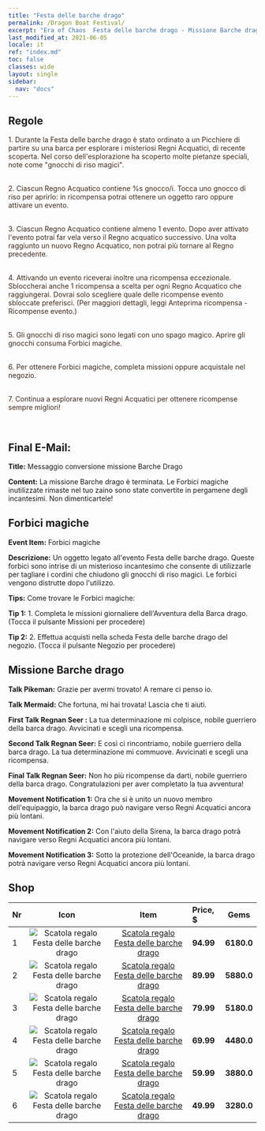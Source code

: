 ```yaml
---
title: "Festa delle barche drago"
permalink: /Dragon Boat Festival/
excerpt: "Era of Chaos  Festa delle barche drago - Missione Barche drago"
last_modified_at: 2021-06-05
locale: it
ref: "index.md"
toc: false
classes: wide
layout: single
sidebar:
  nav: "docs"
---
```




## Regole

  <span style="color: #3c2a1e">1. Durante la Festa delle barche drago è stato ordinato a un Picchiere di partire su una barca per esplorare i misteriosi Regni Acquatici, di recente scoperta. Nel corso dell'esplorazione ha scoperto molte pietanze speciali, note come \"gnocchi di riso magici\".</span><br/>

<br/>  <span style="color: #3c2a1e">2. Ciascun Regno Acquatico contiene %s gnocco/i. Tocca uno gnocco di riso per aprirlo: in ricompensa potrai ottenere un oggetto raro oppure attivare un evento.</span><br/>

<br/>  <span style="color: #3c2a1e">3. Ciascun Regno Acquatico contiene almeno 1 evento. Dopo aver attivato l'evento potrai far vela verso il Regno acquatico successivo. Una volta raggiunto un nuovo Regno Acquatico, non potrai più tornare al Regno precedente.</span><br/>

<br/>  <span style="color: #3c2a1e">4. Attivando un evento riceverai inoltre una ricompensa eccezionale. Sbloccherai anche 1 ricompensa a scelta per ogni Regno Acquatico che raggiungerai. Dovrai solo scegliere quale delle ricompense evento sbloccate preferisci. (Per maggiori dettagli, leggi Anteprima ricompensa - Ricompense evento.)</span><br/>

<br/>  <span style="color: #3c2a1e">5. Gli gnocchi di riso magici sono legati con uno spago magico. Aprire gli gnocchi consuma Forbici magiche.</span><br/>

<br/>  <span style="color: #3c2a1e">6. Per ottenere Forbici magiche, completa missioni oppure acquistale nel negozio.</span><br/>

<br/>  <span style="color: #3c2a1e">7. Continua a esplorare nuovi Regni Acquatici per ottenere ricompense sempre migliori!</span><br/>

<br/>

## Final E-Mail:

  **Title:** Messaggio conversione missione Barche Drago

  **Content:** La missione Barche drago è terminata. Le Forbici magiche inutilizzate rimaste nel tuo zaino sono state convertite in pergamene degli incantesimi. Non dimenticartele!



## Forbici magiche

  **Event Item:** Forbici magiche

  **Descrizione:** Un oggetto legato all'evento Festa delle barche drago. Queste forbici sono intrise di un misterioso incantesimo che consente di utilizzarle per tagliare i cordini che chiudono gli gnocchi di riso magici. Le forbici vengono distrutte dopo l'utilizzo.

  **Tips:** Come trovare le Forbici magiche:

  **Tip 1:** 1. Completa le missioni giornaliere dell'Avventura della Barca drago. (Tocca il pulsante Missioni per procedere)

  **Tip 2:** 2. Effettua acquisti nella scheda Festa delle barche drago del negozio. (Tocca il pulsante Negozio per procedere)



## Missione Barche drago

  **Talk Pikeman:** Grazie per avermi trovato! A remare ci penso io.

  **Talk Mermaid:** Che fortuna, mi hai trovata! Lascia che ti aiuti.

  **First Talk Regnan Seer :** La tua determinazione mi colpisce, nobile guerriero della barca drago. Avvicinati e scegli una ricompensa.

  **Second Talk Regnan Seer:** E così ci rincontriamo, nobile guerriero della barca drago. La tua determinazione mi commuove. Avvicinati e scegli una ricompensa.

  **Final Talk Regnan Seer:** Non ho più ricompense da darti, nobile guerriero della barca drago. Congratulazioni per aver completato la tua avventura!

  **Movement Notification 1:** Ora che si è unito un nuovo membro dell'equipaggio, la barca drago può navigare verso Regni Acquatici ancora più lontani.

  **Movement Notification 2:** Con l'aiuto della Sirena, la barca drago potrà navigare verso Regni Acquatici ancora più lontani.

  **Movement Notification 3:** Sotto la protezione dell'Oceanide, la barca drago potrà navigare verso Regni Acquatici ancora più lontani.



## Shop

  |  Nr  | Icon | Item | Price, $ | Gems | 
  |:-----|:------:|:------:|:-------|:------:|
  | 1 | ![Scatola regalo Festa delle barche drago](/images/t/i_907331.png) | [Scatola regalo Festa delle barche drago](/ItemsIT/con_1715/) | **94.99** | **6180.0** |
  | 2 | ![Scatola regalo Festa delle barche drago](/images/t/i_907331.png) | [Scatola regalo Festa delle barche drago](/ItemsIT/con_1716/) | **89.99** | **5880.0** |
  | 3 | ![Scatola regalo Festa delle barche drago](/images/t/i_907331.png) | [Scatola regalo Festa delle barche drago](/ItemsIT/con_1717/) | **79.99** | **5180.0** |
  | 4 | ![Scatola regalo Festa delle barche drago](/images/t/i_907331.png) | [Scatola regalo Festa delle barche drago](/ItemsIT/con_1718/) | **69.99** | **4480.0** |
  | 5 | ![Scatola regalo Festa delle barche drago](/images/t/i_907331.png) | [Scatola regalo Festa delle barche drago](/ItemsIT/con_1719/) | **59.99** | **3880.0** |
  | 6 | ![Scatola regalo Festa delle barche drago](/images/t/i_907331.png) | [Scatola regalo Festa delle barche drago](/ItemsIT/con_1720/) | **49.99** | **3280.0** |
